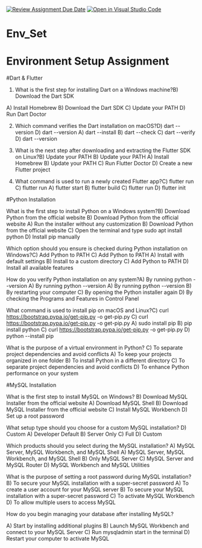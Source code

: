 [![Review Assignment Due Date](https://classroom.github.com/assets/deadline-readme-button-22041afd0340ce965d47ae6ef1cefeee28c7c493a6346c4f15d667ab976d596c.svg)](https://classroom.github.com/a/vnsr1XuU)
[![Open in Visual Studio Code](https://classroom.github.com/assets/open-in-vscode-2e0aaae1b6195c2367325f4f02e2d04e9abb55f0b24a779b69b11b9e10269abc.svg)](https://classroom.github.com/online_ide?assignment_repo_id=15632613&assignment_repo_type=AssignmentRepo)
# Env_Set

# Environment Setup Assignment

#Dart & Flutter

1. What is the first step for installing Dart on a Windows machine?B) Download the Dart SDK

A) Install Homebrew
B) Download the Dart SDK
C) Update your PATH
D) Run Dart Doctor


2. Which command verifies the Dart installation on macOS?D) dart --version
D) dart --version
A) dart --install
B) dart --check
C) dart --verify
D) dart --version


3. What is the next step after downloading and extracting the Flutter SDK on Linux?B) Update your PATH
B) Update your PATH
A) Install Homebrew
B) Update your PATH
C) Run Flutter Doctor
D) Create a new Flutter project


4. What command is used to run a newly created Flutter app?C) flutter run
C) flutter run
A) flutter start
B) flutter build
C) flutter run
D) flutter init


#Python Installation

What is the first step to install Python on a Windows system?B) Download Python from the official website
B) Download Python from the official website
A) Run the installer without any customization
B) Download Python from the official website
C) Open the terminal and type sudo apt install python
D) Install pip manually

Which option should you ensure is checked during Python installation on Windows?C) Add Python to PATH
C) Add Python to PATH
A) Install with default settings
B) Install to a custom directory
C) Add Python to PATH
D) Install all available features

How do you verify Python installation on any system?A) By running python --version
A) By running python --version
A) By running python --version
B) By restarting your computer
C) By opening the Python installer again
D) By checking the Programs and Features in Control Panel

What command is used to install pip on macOS and Linux?C) curl https://bootstrap.pypa.io/get-pip.py -o get-pip.py
C) curl https://bootstrap.pypa.io/get-pip.py -o get-pip.py
A) sudo install pip
B) pip install python
C) curl https://bootstrap.pypa.io/get-pip.py -o get-pip.py
D) python --install pip

What is the purpose of a virtual environment in Python?
C) To separate project dependencies and avoid conflicts
A) To keep your projects organized in one folder
B) To install Python in a different directory
C) To separate project dependencies and avoid conflicts
D) To enhance Python performance on your system

#MySQL Installation

What is the first step to install MySQL on Windows?
B) Download MySQL Installer from the official website
A) Download MySQL Shell
B) Download MySQL Installer from the official website
C) Install MySQL Workbench
D) Set up a root password

What setup type should you choose for a custom MySQL installation?
D) Custom
A) Developer Default
B) Server Only
C) Full
D) Custom

Which products should you select during the MySQL installation?
A) MySQL Server, MySQL Workbench, and MySQL Shell
A) MySQL Server, MySQL Workbench, and MySQL Shell
B) Only MySQL Server
C) MySQL Server and MySQL Router
D) MySQL Workbench and MySQL Utilities

What is the purpose of setting a root password during MySQL installation?
B) To secure your MySQL installation with a super-secret password
A) To create a user account for your MySQL server
B) To secure your MySQL installation with a super-secret password
C) To activate MySQL Workbench
D) To allow multiple users to access MySQL

How do you begin managing your database after installing MySQL?

A) Start by installing additional plugins
B) Launch MySQL Workbench and connect to your MySQL Server
C) Run mysqladmin start in the terminal
D) Restart your computer to activate MySQL
